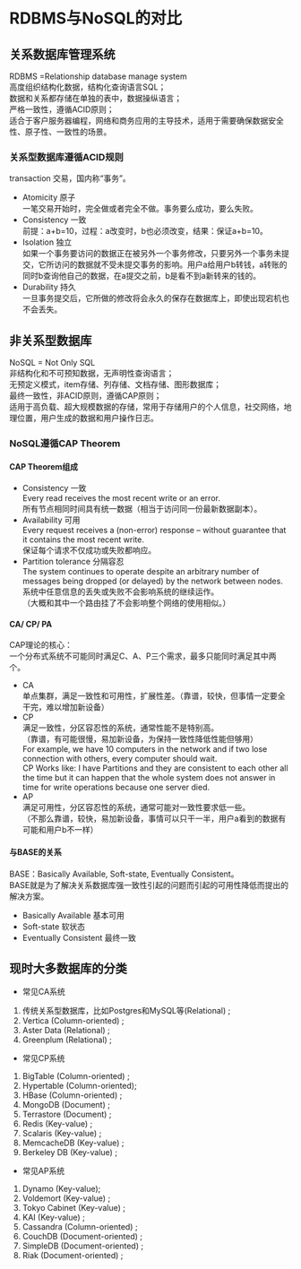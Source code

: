 # RDBMS与NoSQL的对比
## 关系数据库管理系统 
RDBMS =Relationship database manage system</br>
高度组织结构化数据，结构化查询语言SQL；</br>
数据和关系都存储在单独的表中，数据操纵语言；</br>
严格一致性，遵循ACID原则；</br>
适合于客户服务器编程，网络和商务应用的主导技术，适用于需要确保数据安全性、原子性、一致性的场景。</br>

### 关系型数据库遵循ACID规则
transaction 交易，国内称“事务”。</br>
* Atomicity 原子</br>
一笔交易开始时，完全做或者完全不做。事务要么成功，要么失败。</br>
* Consistency 一致</br>
前提：a+b=10，过程：a改变时，b也必须改变，结果：保证a+b=10。</br>
* Isolation 独立</br>
如果一个事务要访问的数据正在被另外一个事务修改，只要另外一个事务未提交，它所访问的数据就不受未提交事务的影响。用户a给用户b转钱，a转账的同时b查询他自己的数据，在a提交之前，b是看不到a新转来的钱的。
* Durability 持久</br>
一旦事务提交后，它所做的修改将会永久的保存在数据库上，即使出现宕机也不会丢失。</br>

## 非关系型数据库 
NoSQL = Not Only SQL</br>
非结构化和不可预知数据，无声明性查询语言；</br>
无预定义模式，item存储、列存储、文档存储、图形数据库；</br>
最终一致性，非ACID原则，遵循CAP原则；</br>
适用于高负载、超大规模数据的存储，常用于存储用户的个人信息，社交网络，地理位置，用户生成的数据和用户操作日志。</br>

### NoSQL遵循CAP Theorem
#### CAP Theorem组成
* Consistency 一致</br>
Every read receives the most recent write or an error.</br>
所有节点相同时间具有统一数据（相当于访问同一份最新数据副本）。</br>
* Availability 可用</br>
Every request receives a (non-error) response – without guarantee that it contains the most recent write.</br>
保证每个请求不仅成功或失败都响应。</br>
* Partition tolerance 分隔容忍</br>
The system continues to operate despite an arbitrary number of messages being dropped (or delayed) by the network between nodes.</br>
系统中任意信息的丢失或失败不会影响系统的继续运作。</br>
（大概和其中一个路由挂了不会影响整个网络的使用相似。）</br>

#### CA/ CP/ PA 
CAP理论的核心：</br>
一个分布式系统不可能同时满足C、A、P三个需求，最多只能同时满足其中两个。</br>

* CA</br>
单点集群，满足一致性和可用性，扩展性差。（靠谱，较快，但事情一定要全干完，难以增加新设备）</br>
* CP</br>
满足一致性，分区容忍性的系统，通常性能不是特别高。</br>
（靠谱，有可能很慢，易加新设备，为保持一致性降低性能但够用）</br>
For example, we have 10 computers in the network and if two lose connection with others, every computer should wait.</br>
CP Works like: I have Partitions and they are consistent to each other all the time but it can happen that the whole system does not answer in time for write operations because one server died.</br>
* AP</br>
满足可用性，分区容忍性的系统，通常可能对一致性要求低一些。</br>
（不那么靠谱，较快，易加新设备，事情可以只干一半，用户a看到的数据有可能和用户b不一样）</br>


#### 与BASE的关系
BASE：Basically Available, Soft-state, Eventually Consistent。</br>
BASE就是为了解决关系数据库强一致性引起的问题而引起的可用性降低而提出的解决方案。</br>
* Basically Available 基本可用</br>
* Soft-state 软状态</br>
* Eventually Consistent 最终一致</br>

## 现时大多数据库的分类
* 常见CA系统</br>
1. 传统关系型数据库，比如Postgres和MySQL等(Relational) ;</br>
2. Vertica (Column-oriented) ;</br>
3. Aster Data (Relational) ;</br>
4. Greenplum (Relational) ;</br>

* 常见CP系统</br>
1. BigTable (Column-oriented) ;</br>
2. Hypertable (Column-oriented);</br>
3. HBase (Column-oriented) ;</br>
4. MongoDB (Document) ;</br>
5. Terrastore (Document) ;</br>
6. Redis (Key-value) ;</br>
7. Scalaris (Key-value) ;</br>
8. MemcacheDB (Key-value) ;</br>
9. Berkeley DB (Key-value) ;</br>

* 常见AP系统</br>
1. Dynamo (Key-value);</br>
2. Voldemort (Key-value) ;</br>
3. Tokyo Cabinet (Key-value) ;</br>
4. KAI (Key-value) ;</br>
5. Cassandra (Column-oriented) ;</br>
6. CouchDB (Document-oriented) ;</br>
7. SimpleDB (Document-oriented) ;</br>
8. Riak (Document-oriented) ;</br>
